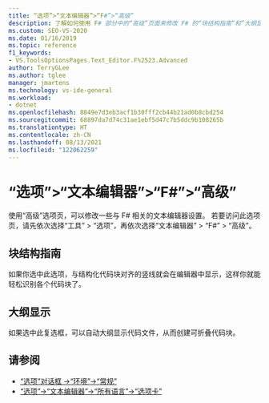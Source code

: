 ```yaml
---
title: “选项”>“文本编辑器”>“F#”>“高级”
description: 了解如何使用 F# 部分中的“高级”页面来修改 F# 的“块结构指南”和“大纲显示”设置。
ms.custom: SEO-VS-2020
ms.date: 01/16/2019
ms.topic: reference
f1_keywords:
- VS.ToolsOptionsPages.Text_Editor.F%2523.Advanced
author: TerryGLee
ms.author: tglee
manager: jmartens
ms.technology: vs-ide-general
ms.workload:
- dotnet
ms.openlocfilehash: 8849e7d3eb3acf1b30fff2cb44b21ad0b8cbd254
ms.sourcegitcommit: 68897da7d74c31ae1ebf5d47c7b5ddc9b108265b
ms.translationtype: HT
ms.contentlocale: zh-CN
ms.lasthandoff: 08/13/2021
ms.locfileid: "122062259"
---
```

# <a name="options-text-editor-f-advanced"></a>“选项”>“文本编辑器”>“F#”>“高级”

使用“高级”选项页，可以修改一些与 F# 相关的文本编辑器设置。 若要访问此选项页，请先依次选择“工具” > “选项”，再依次选择“文本编辑器” > “F#” > “高级”。

## <a name="block-structure-guides"></a>块结构指南

如果你选中此选项，与结构化代码块对齐的竖线就会在编辑器中显示，这样你就能轻松识别各个代码块了。

## <a name="outlining"></a>大纲显示

如果选中此复选框，可以自动大纲显示代码文件，从而创建可折叠代码块。

## <a name="see-also"></a>请参阅

- [“选项”对话框 ->“环境”->“常规”](../../ide/reference/general-environment-options-dialog-box.md)
- [“选项”->“文本编辑器”->“所有语言”->“选项卡”](../../ide/reference/options-text-editor-all-languages-tabs.md)